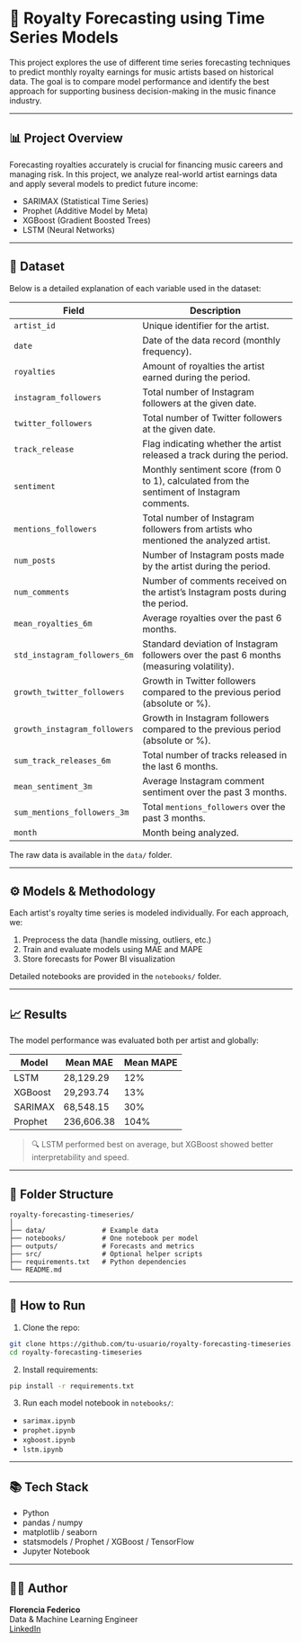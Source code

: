 # 🎵 Royalty Forecasting using Time Series Models

This project explores the use of different time series forecasting techniques to predict monthly royalty earnings for music artists based on historical data. The goal is to compare model performance and identify the best approach for supporting business decision-making in the music finance industry.

---

## 📊 Project Overview

Forecasting royalties accurately is crucial for financing music careers and managing risk. In this project, we analyze real-world artist earnings data and apply several models to predict future income:

- SARIMAX (Statistical Time Series)
- Prophet (Additive Model by Meta)
- XGBoost (Gradient Boosted Trees)
- LSTM (Neural Networks)

---

## 🧪 Dataset

Below is a detailed explanation of each variable used in the dataset:

| **Field**                    | **Description**                                                                             |
| ---------------------------- | ------------------------------------------------------------------------------------------- |
| `artist_id`                  | Unique identifier for the artist.                                                           |
| `date`                       | Date of the data record (monthly frequency).                                                |
| `royalties`                  | Amount of royalties the artist earned during the period.                                    |
| `instagram_followers`        | Total number of Instagram followers at the given date.                                      |
| `twitter_followers`          | Total number of Twitter followers at the given date.                                        |
| `track_release`              | Flag indicating whether the artist released a track during the period.                      |
| `sentiment`                  | Monthly sentiment score (from 0 to 1), calculated from the sentiment of Instagram comments. |
| `mentions_followers`         | Total number of Instagram followers from artists who mentioned the analyzed artist.         |
| `num_posts`                  | Number of Instagram posts made by the artist during the period.                             |
| `num_comments`               | Number of comments received on the artist’s Instagram posts during the period.              |
| `mean_royalties_6m`          | Average royalties over the past 6 months.                                                   |
| `std_instagram_followers_6m` | Standard deviation of Instagram followers over the past 6 months (measuring volatility).    |
| `growth_twitter_followers`   | Growth in Twitter followers compared to the previous period (absolute or %).                |
| `growth_instagram_followers` | Growth in Instagram followers compared to the previous period (absolute or %).              |
| `sum_track_releases_6m`      | Total number of tracks released in the last 6 months.                                       |
| `mean_sentiment_3m`          | Average Instagram comment sentiment over the past 3 months.                                 |
| `sum_mentions_followers_3m`  | Total `mentions_followers` over the past 3 months.                                          |
| `month`                      | Month being analyzed.                                                     |

The raw data is available in the `data/` folder.

---

## ⚙️ Models & Methodology

Each artist's royalty time series is modeled individually. For each approach, we:

1. Preprocess the data (handle missing, outliers, etc.)
2. Train and evaluate models using MAE and MAPE
3. Store forecasts for Power BI visualization

Detailed notebooks are provided in the `notebooks/` folder.

---

## 📈 Results

The model performance was evaluated both per artist and globally:

| Model     | Mean MAE   | Mean MAPE |
|-----------|------------|-----------|
| LSTM      | 28,129.29  | 12%       |
| XGBoost   | 29,293.74  | 13%       |
| SARIMAX   | 68,548.15  | 30%       |
| Prophet   | 236,606.38 | 104%      |

> 🔍 LSTM performed best on average, but XGBoost showed better interpretability and speed.

---

## 📁 Folder Structure

```
royalty-forecasting-timeseries/
│
├── data/              # Example data
├── notebooks/         # One notebook per model
├── outputs/           # Forecasts and metrics
├── src/               # Optional helper scripts
├── requirements.txt   # Python dependencies
└── README.md
```
---

## 🧪 How to Run

1. Clone the repo:
```bash
git clone https://github.com/tu-usuario/royalty-forecasting-timeseries.git
cd royalty-forecasting-timeseries
```

2. Install requirements:
```bash
pip install -r requirements.txt
```

3. Run each model notebook in `notebooks/`:
- `sarimax.ipynb`
- `prophet.ipynb`
- `xgboost.ipynb`
- `lstm.ipynb`

---

## 📚 Tech Stack

- Python
- pandas / numpy
- matplotlib / seaborn
- statsmodels / Prophet / XGBoost / TensorFlow
- Jupyter Notebook

---

## 👩‍💻 Author

**Florencia Federico**  
Data & Machine Learning Engineer  
[LinkedIn](https://www.linkedin.com/in/florenciafederico88/)
